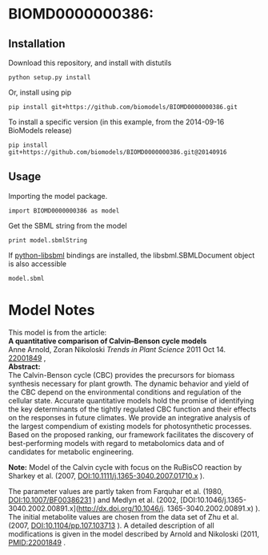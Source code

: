 # BIOMD0000000386: 

## Installation

Download this repository, and install with distutils

`python setup.py install`

Or, install using pip

`pip install git+https://github.com/biomodels/BIOMD0000000386.git`

To install a specific version (in this example, from the 2014-09-16 BioModels release)

`pip install git+https://github.com/biomodels/BIOMD0000000386.git@20140916`

## Usage

Importing the model package.

`import BIOMD0000000386 as model`

Get the SBML string from the model

`print model.sbmlString`

If [python-libsbml](https://pypi.python.org/pypi/python-libsbml) bindings are
installed, the libsbml.SBMLDocument object is also accessible

`model.sbml`


# Model Notes


This model is from the article:  
**A quantitative comparison of Calvin–Benson cycle models**   
Anne Arnold, Zoran Nikoloski _Trends in Plant Science_ 2011 Oct 14.
[22001849](http://www.ncbi.nlm.nih.gov/pubmed/22001849) ,  
**Abstract:**   
The Calvin-Benson cycle (CBC) provides the precursors for biomass synthesis
necessary for plant growth. The dynamic behavior and yield of the CBC depend
on the environmental conditions and regulation of the cellular state. Accurate
quantitative models hold the promise of identifying the key determinants of
the tightly regulated CBC function and their effects on the responses in
future climates. We provide an integrative analysis of the largest compendium
of existing models for photosynthetic processes. Based on the proposed
ranking, our framework facilitates the discovery of best-performing models
with regard to metabolomics data and of candidates for metabolic engineering.

**Note:** Model of the Calvin cycle with focus on the RuBisCO reaction by Sharkey et al. (2007, [DOI:10.1111/j.1365-3040.2007.01710.x](http://dx.doi.org/10.1111/j.1365-3040.2007.01710.x) ). 

The parameter values are partly taken from Farquhar et al. (1980,
[DOI:10.1007/BF00386231](http://dx.doi.org/10.1007/BF00386231) ) and Medlyn et
al. (2002, [DOI:10.1046/j.1365-3040.2002.00891.x](http://dx.doi.org/10.1046/j.
1365-3040.2002.00891.x) ). The initial metabolite values are chosen from the
data set of Zhu et al. (2007,
[DOI:10.1104/pp.107.103713](http://dx.doi.org/10.1104/pp.107.103713) ). A
detailed description of all modifications is given in the model described by
Arnold and Nikoloski (2011,
[PMID:22001849](http://www.ncbi.nlm.nih.gov/pubmed/22001849) .


